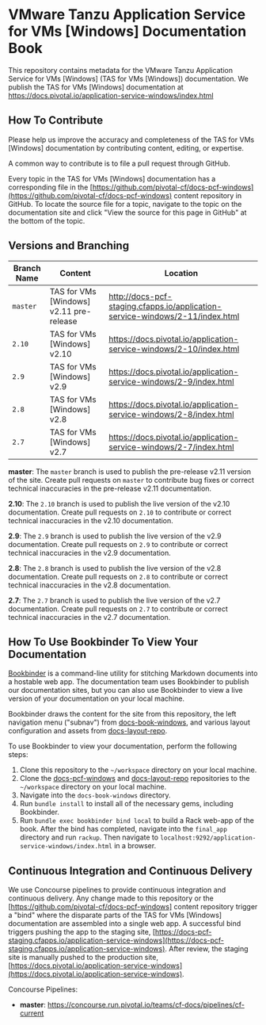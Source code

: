 # VMware Tanzu Application Service for VMs [Windows] Documentation Book

This repository contains metadata for the VMware Tanzu Application Service for VMs [Windows] (TAS for VMs [Windows])
documentation. We publish the TAS for VMs [Windows] documentation at
https://docs.pivotal.io/application-service-windows/index.html

## How To Contribute

Please help us improve the accuracy and completeness of the TAS for VMs [Windows] documentation by contributing
content, editing, or expertise.

A common way to contribute is to file a pull request through GitHub.

Every topic in the TAS for VMs [Windows] documentation has a corresponding file in the
[https://github.com/pivotal-cf/docs-pcf-windows](https://github.com/pivotal-cf/docs-pcf-windows) content repository in
GitHub. To locate the source file for a topic, navigate to the topic on the documentation site and click "View the
source for this page in GitHub" at the bottom of the topic.

## Versions and Branching

| **Branch Name** | **Content** | **Location** |
|-----------------|-------------|--------------|
| `master` | TAS for VMs [Windows] v2.11 pre-release | http://docs-pcf-staging.cfapps.io/application-service-windows/2-11/index.html |
| `2.10` | TAS for VMs [Windows] v2.10  | https://docs.pivotal.io/application-service-windows/2-10/index.html |
| `2.9`  | TAS for VMs [Windows] v2.9  | https://docs.pivotal.io/application-service-windows/2-9/index.html |
| `2.8`  | TAS for VMs [Windows] v2.8  | https://docs.pivotal.io/application-service-windows/2-8/index.html |
| `2.7`  | TAS for VMs [Windows] v2.7  | https://docs.pivotal.io/application-service-windows/2-7/index.html |

**master**: The `master` branch is used to publish the pre-release v2.11 version of the site. Create pull requests on
`master` to contribute bug fixes or correct technical inaccuracies in the pre-release v2.11 documentation.

**2.10**: The `2.10` branch is used to publish the live version of the v2.10 documentation. Create pull requests on
`2.10` to contribute or correct technical inaccuracies in the v2.10 documentation.

**2.9**: The `2.9` branch is used to publish the live version of the v2.9 documentation. Create pull requests on `2.9`
to contribute or correct technical inaccuracies in the v2.9 documentation.

**2.8**: The `2.8` branch is used to publish the live version of the v2.8 documentation. Create pull requests on `2.8`
to contribute or correct technical inaccuracies in the v2.8 documentation.

**2.7**: The `2.7` branch is used to publish the live version of the v2.7 documentation. Create pull requests on `2.7`
to contribute or correct technical inaccuracies in the v2.7 documentation.

## How To Use Bookbinder To View Your Documentation

[Bookbinder](https://github.com/pivotal-cf/bookbinder/blob/master/README.md) is a command-line
utility for stitching Markdown documents into a hostable web app. The documentation team uses
Bookbinder to publish our documentation sites, but you can also use Bookbinder to view a live
version of your documentation on your local machine.

Bookbinder draws the content for the site from this repository, the left navigation menu ("subnav")
from [docs-book-windows](https://github.com/pivotal-cf/docs-book-windows), and various layout
configuration and assets from [docs-layout-repo](https://github.com/pivotal-cf/docs-layout-repo).

To use Bookbinder to view your documentation, perform the following steps:

1. Clone this repository to the `~/workspace` directory on your local machine.
1. Clone the [docs-pcf-windows](https://github.com/pivotal-cf/docs-pcf-windows) and
[docs-layout-repo](https://github.com/pivotal-cf/docs-layout-repo) repositories to the `~/workspace` directory on your
local machine.
1. Navigate into the `docs-book-windows` directory.
1. Run `bundle install` to install all of the necessary gems, including Bookbinder.
1. Run `bundle exec bookbinder bind local` to build a Rack web-app of the book. After the bind has completed, navigate
into the `final_app` directory and run `rackup`. Then navigate to
`localhost:9292/application-service-windows/index.html` in a browser.

## Continuous Integration and Continuous Delivery

We use Concourse pipelines to provide continuous integration and continuous delivery. Any change made to this repository
or the [https://github.com/pivotal-cf/docs-pcf-windows] content repository trigger a "bind" where the disparate parts of
the  TAS for VMs [Windows] documentation are assembled into a single web app. A successful bind triggers pushing the
app to the staging site,
[https://docs-pcf-staging.cfapps.io/application-service-windows](https://docs-pcf-staging.cfapps.io/application-service-windows).
After review, the staging site is manually pushed to the production site,
[https://docs.pivotal.io/application-service-windows](https://docs.pivotal.io/application-service-windows).

Concourse Pipelines:

* **master**: https://concourse.run.pivotal.io/teams/cf-docs/pipelines/cf-current
